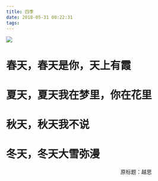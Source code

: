 ```yaml
---
title: 四季
date: 2018-05-31 00:22:31
tags:
---
```


![](https://upload-images.jianshu.io/upload_images/1795856-ff0c1a7034249e4a.jpeg?imageMogr2/auto-orient/strip%7CimageView2/2/w/512)

# 春天，春天是你，天上有霞   #

# 夏天，夏天我在梦里，你在花里 #  

# 秋天，秋天我不说   #

# 冬天，冬天大雪弥漫  #




   &emsp;&emsp;&emsp;&emsp;&emsp;&emsp;&emsp;&emsp;&emsp;&emsp;&emsp;&emsp;&emsp;&emsp;&emsp;&emsp;&emsp;&emsp;&emsp;&emsp;&emsp;&emsp;原标题：越思
                                 
